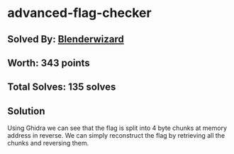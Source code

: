 # advanced-flag-checker
## Solved By: [Blenderwizard](https://github.com/Blenderwizard)
## Worth: 343 points
## Total Solves: 135 solves
## Solution

Using Ghidra we can see that the flag is split into 4 byte chunks at memory address in reverse. We can simply reconstruct the flag by retrieving all the chunks and reversing them.
